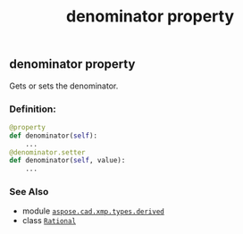 ﻿---
title: denominator property
second_title: Aspose.CAD for Python via .NET API References
description: 
type: docs
weight: 40
url: /aspose.cad.xmp.types.derived/rational/denominator/
is_root: false
---

## denominator property


Gets or sets the denominator.
### Definition:
```python
@property
def denominator(self):
    ...
@denominator.setter
def denominator(self, value):
    ...
```

### See Also
* module [`aspose.cad.xmp.types.derived`](../../)
* class [`Rational`](/cad/python-net/aspose.cad.xmp.types.derived/rational)
